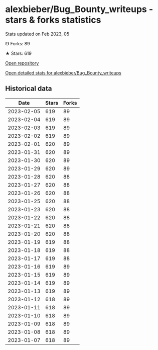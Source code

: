 # alexbieber/Bug_Bounty_writeups - stars & forks statistics

Stats updated on Feb 2023, 05

☋ Forks: 89

★ Stars: 619

[Open repository](https://github.com/alexbieber/Bug_Bounty_writeups)

[Open detailed stats for alexbieber/Bug_Bounty_writeups](https://reviewgithub.com/rep/alexbieber/Bug_Bounty_writeups)

## Historical data
| Date | Stars | Forks |
|------|-------|-------|
| 2023-02-05 | 619 | 89 | 
| 2023-02-04 | 619 | 89 | 
| 2023-02-03 | 619 | 89 | 
| 2023-02-02 | 619 | 89 | 
| 2023-02-01 | 620 | 89 | 
| 2023-01-31 | 620 | 89 | 
| 2023-01-30 | 620 | 89 | 
| 2023-01-29 | 620 | 89 | 
| 2023-01-28 | 620 | 88 | 
| 2023-01-27 | 620 | 88 | 
| 2023-01-26 | 620 | 88 | 
| 2023-01-25 | 620 | 88 | 
| 2023-01-23 | 620 | 88 | 
| 2023-01-22 | 620 | 88 | 
| 2023-01-21 | 620 | 88 | 
| 2023-01-20 | 620 | 88 | 
| 2023-01-19 | 619 | 88 | 
| 2023-01-18 | 619 | 88 | 
| 2023-01-17 | 619 | 88 | 
| 2023-01-16 | 619 | 89 | 
| 2023-01-15 | 619 | 89 | 
| 2023-01-14 | 619 | 89 | 
| 2023-01-13 | 619 | 89 | 
| 2023-01-12 | 618 | 89 | 
| 2023-01-11 | 618 | 89 | 
| 2023-01-10 | 618 | 89 | 
| 2023-01-09 | 618 | 89 | 
| 2023-01-08 | 618 | 89 | 
| 2023-01-07 | 618 | 89 | 


